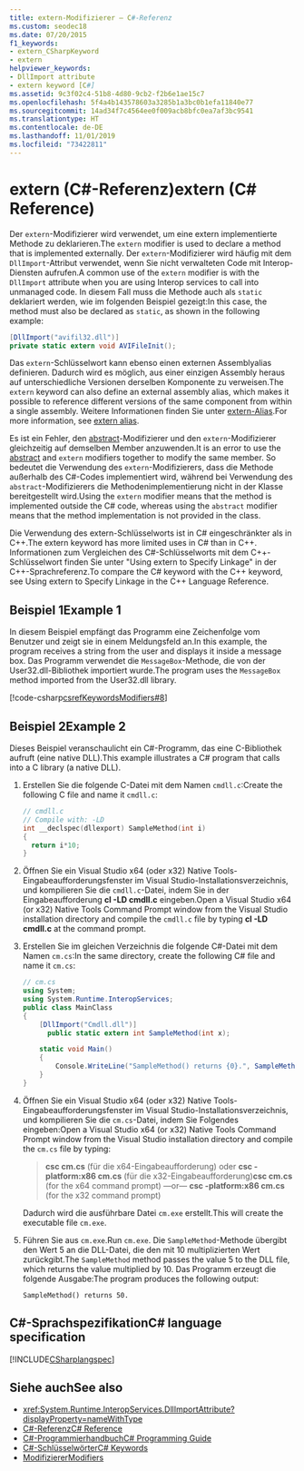 ```yaml
---
title: extern-Modifizierer – C#-Referenz
ms.custom: seodec18
ms.date: 07/20/2015
f1_keywords:
- extern_CSharpKeyword
- extern
helpviewer_keywords:
- DllImport attribute
- extern keyword [C#]
ms.assetid: 9c3f02c4-51b8-4d80-9cb2-f2b6e1ae15c7
ms.openlocfilehash: 5f4a4b143578603a3285b1a3bc0b1efa11840e77
ms.sourcegitcommit: 14ad34f7c4564ee0f009acb8bfc0ea7af3bc9541
ms.translationtype: HT
ms.contentlocale: de-DE
ms.lasthandoff: 11/01/2019
ms.locfileid: "73422811"
---
```

# <a name="extern-c-reference"></a><span data-ttu-id="3bac7-102">extern (C#-Referenz)</span><span class="sxs-lookup"><span data-stu-id="3bac7-102">extern (C# Reference)</span></span>

<span data-ttu-id="3bac7-103">Der `extern`-Modifizierer wird verwendet, um eine extern implementierte Methode zu deklarieren.</span><span class="sxs-lookup"><span data-stu-id="3bac7-103">The `extern` modifier is used to declare a method that is implemented externally.</span></span> <span data-ttu-id="3bac7-104">Der `extern`-Modifizierer wird häufig mit dem `DllImport`-Attribut verwendet, wenn Sie nicht verwalteten Code mit Interop-Diensten aufrufen.</span><span class="sxs-lookup"><span data-stu-id="3bac7-104">A common use of the `extern` modifier is with the `DllImport` attribute when you are using Interop services to call into unmanaged code.</span></span> <span data-ttu-id="3bac7-105">In diesem Fall muss die Methode auch als `static` deklariert werden, wie im folgenden Beispiel gezeigt:</span><span class="sxs-lookup"><span data-stu-id="3bac7-105">In this case, the method must also be declared as `static`, as shown in the following example:</span></span>

```csharp
[DllImport("avifil32.dll")]
private static extern void AVIFileInit();
```

<span data-ttu-id="3bac7-106">Das `extern`-Schlüsselwort kann ebenso einen externen Assemblyalias definieren. Dadurch wird es möglich, aus einer einzigen Assembly heraus auf unterschiedliche Versionen derselben Komponente zu verweisen.</span><span class="sxs-lookup"><span data-stu-id="3bac7-106">The `extern` keyword can also define an external assembly alias, which makes it possible to reference different versions of the same component from within a single assembly.</span></span> <span data-ttu-id="3bac7-107">Weitere Informationen finden Sie unter [extern-Alias](extern-alias.md).</span><span class="sxs-lookup"><span data-stu-id="3bac7-107">For more information, see [extern alias](extern-alias.md).</span></span>

<span data-ttu-id="3bac7-108">Es ist ein Fehler, den [abstract](abstract.md)-Modifizierer und den `extern`-Modifizierer gleichzeitig auf demselben Member anzuwenden.</span><span class="sxs-lookup"><span data-stu-id="3bac7-108">It is an error to use the [abstract](abstract.md) and `extern` modifiers together to modify the same member.</span></span> <span data-ttu-id="3bac7-109">So bedeutet die Verwendung des `extern`-Modifizierers, dass die Methode außerhalb des C#-Codes implementiert wird, während bei Verwendung des `abstract`-Modifizierers die Methodenimplementierung nicht in der Klasse bereitgestellt wird.</span><span class="sxs-lookup"><span data-stu-id="3bac7-109">Using the `extern` modifier means that the method is implemented outside the C# code, whereas using the `abstract` modifier means that the method implementation is not provided in the class.</span></span>

<span data-ttu-id="3bac7-110">Die Verwendung des extern-Schlüsselworts ist in C# eingeschränkter als in C++.</span><span class="sxs-lookup"><span data-stu-id="3bac7-110">The extern keyword has more limited uses in C# than in C++.</span></span> <span data-ttu-id="3bac7-111">Informationen zum Vergleichen des C#-Schlüsselworts mit dem C++-Schlüsselwort finden Sie unter "Using extern to Specify Linkage" in der C++-Sprachreferenz.</span><span class="sxs-lookup"><span data-stu-id="3bac7-111">To compare the C# keyword with the C++ keyword, see Using extern to Specify Linkage in the C++ Language Reference.</span></span>

## <a name="example-1"></a><span data-ttu-id="3bac7-112">Beispiel 1</span><span class="sxs-lookup"><span data-stu-id="3bac7-112">Example 1</span></span>

<span data-ttu-id="3bac7-113">In diesem Beispiel empfängt das Programm eine Zeichenfolge vom Benutzer und zeigt sie in einem Meldungsfeld an.</span><span class="sxs-lookup"><span data-stu-id="3bac7-113">In this example, the program receives a string from the user and displays it inside a message box.</span></span> <span data-ttu-id="3bac7-114">Das Programm verwendet die `MessageBox`-Methode, die von der User32.dll-Bibliothek importiert wurde.</span><span class="sxs-lookup"><span data-stu-id="3bac7-114">The program uses the `MessageBox` method imported from the User32.dll library.</span></span>

[!code-csharp[csrefKeywordsModifiers#8](~/samples/snippets/csharp/VS_Snippets_VBCSharp/csrefKeywordsModifiers/CS/csrefKeywordsModifiers.cs#8)]

## <a name="example-2"></a><span data-ttu-id="3bac7-115">Beispiel 2</span><span class="sxs-lookup"><span data-stu-id="3bac7-115">Example 2</span></span>

<span data-ttu-id="3bac7-116">Dieses Beispiel veranschaulicht ein C#-Programm, das eine C-Bibliothek aufruft (eine native DLL).</span><span class="sxs-lookup"><span data-stu-id="3bac7-116">This example illustrates a C# program that calls into a C library (a native DLL).</span></span>

1. <span data-ttu-id="3bac7-117">Erstellen Sie die folgende C-Datei mit dem Namen `cmdll.c`:</span><span class="sxs-lookup"><span data-stu-id="3bac7-117">Create the following C file and name it `cmdll.c`:</span></span>

    ```c
    // cmdll.c
    // Compile with: -LD
    int __declspec(dllexport) SampleMethod(int i)
    {
      return i*10;
    }
    ```

2. <span data-ttu-id="3bac7-118">Öffnen Sie ein Visual Studio x64 (oder x32) Native Tools-Eingabeaufforderungsfenster im Visual Studio-Installationsverzeichnis, und kompilieren Sie die `cmdll.c`-Datei, indem Sie in der Eingabeaufforderung **cl -LD cmdll.c** eingeben.</span><span class="sxs-lookup"><span data-stu-id="3bac7-118">Open a Visual Studio x64 (or x32) Native Tools Command Prompt window from the Visual Studio installation directory and compile the `cmdll.c` file by typing **cl -LD cmdll.c** at the command prompt.</span></span>

3. <span data-ttu-id="3bac7-119">Erstellen Sie im gleichen Verzeichnis die folgende C#-Datei mit dem Namen `cm.cs`:</span><span class="sxs-lookup"><span data-stu-id="3bac7-119">In the same directory, create the following C# file and name it `cm.cs`:</span></span>

    ```csharp
    // cm.cs
    using System;
    using System.Runtime.InteropServices;
    public class MainClass
    {
        [DllImport("Cmdll.dll")]
          public static extern int SampleMethod(int x);

        static void Main()
        {
            Console.WriteLine("SampleMethod() returns {0}.", SampleMethod(5));
        }
    }
    ```

4. <span data-ttu-id="3bac7-120">Öffnen Sie ein Visual Studio x64 (oder x32) Native Tools-Eingabeaufforderungsfenster im Visual Studio-Installationsverzeichnis, und kompilieren Sie die `cm.cs`-Datei, indem Sie Folgendes eingeben:</span><span class="sxs-lookup"><span data-stu-id="3bac7-120">Open a Visual Studio x64 (or x32) Native Tools Command Prompt window from the Visual Studio installation directory and compile the `cm.cs` file by typing:</span></span>

    > <span data-ttu-id="3bac7-121">**csc cm.cs** (für die x64-Eingabeaufforderung) oder **csc -platform:x86 cm.cs** (für die x32-Eingabeaufforderung)</span><span class="sxs-lookup"><span data-stu-id="3bac7-121">**csc cm.cs** (for the x64 command prompt) —or— **csc -platform:x86 cm.cs** (for the x32 command prompt)</span></span>

    <span data-ttu-id="3bac7-122">Dadurch wird die ausführbare Datei `cm.exe` erstellt.</span><span class="sxs-lookup"><span data-stu-id="3bac7-122">This will create the executable file `cm.exe`.</span></span>

5. <span data-ttu-id="3bac7-123">Führen Sie aus `cm.exe`.</span><span class="sxs-lookup"><span data-stu-id="3bac7-123">Run `cm.exe`.</span></span> <span data-ttu-id="3bac7-124">Die `SampleMethod`-Methode übergibt den Wert 5 an die DLL-Datei, die den mit 10 multiplizierten Wert zurückgibt.</span><span class="sxs-lookup"><span data-stu-id="3bac7-124">The `SampleMethod` method passes the value 5 to the DLL file, which returns the value multiplied by 10.</span></span>  <span data-ttu-id="3bac7-125">Das Programm erzeugt die folgende Ausgabe:</span><span class="sxs-lookup"><span data-stu-id="3bac7-125">The program produces the following output:</span></span>

    ```output
    SampleMethod() returns 50.
    ```

## <a name="c-language-specification"></a><span data-ttu-id="3bac7-126">C#-Sprachspezifikation</span><span class="sxs-lookup"><span data-stu-id="3bac7-126">C# language specification</span></span>

[!INCLUDE[CSharplangspec](~/includes/csharplangspec-md.md)]

## <a name="see-also"></a><span data-ttu-id="3bac7-127">Siehe auch</span><span class="sxs-lookup"><span data-stu-id="3bac7-127">See also</span></span>

- <xref:System.Runtime.InteropServices.DllImportAttribute?displayProperty=nameWithType>
- [<span data-ttu-id="3bac7-128">C#-Referenz</span><span class="sxs-lookup"><span data-stu-id="3bac7-128">C# Reference</span></span>](../index.md)
- [<span data-ttu-id="3bac7-129">C#-Programmierhandbuch</span><span class="sxs-lookup"><span data-stu-id="3bac7-129">C# Programming Guide</span></span>](../../programming-guide/index.md)
- [<span data-ttu-id="3bac7-130">C#-Schlüsselwörter</span><span class="sxs-lookup"><span data-stu-id="3bac7-130">C# Keywords</span></span>](index.md)
- [<span data-ttu-id="3bac7-131">Modifizierer</span><span class="sxs-lookup"><span data-stu-id="3bac7-131">Modifiers</span></span>](index.md)
